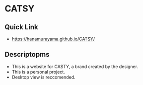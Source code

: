 # CATSY
## Quick Link
* https://hanamurayama.github.io/CATSY/
## Descriptopms
* This is a website for CASTY, a brand created by the designer.
* This is a personal project.
* Desktop view is reccomended.
